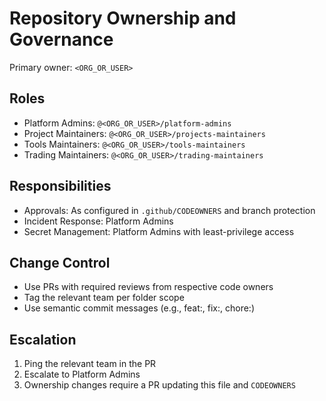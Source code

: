 # Repository Ownership and Governance

Primary owner: `<ORG_OR_USER>`

## Roles
- Platform Admins: `@<ORG_OR_USER>/platform-admins`
- Project Maintainers: `@<ORG_OR_USER>/projects-maintainers`
- Tools Maintainers: `@<ORG_OR_USER>/tools-maintainers`
- Trading Maintainers: `@<ORG_OR_USER>/trading-maintainers`

## Responsibilities
- Approvals: As configured in `.github/CODEOWNERS` and branch protection
- Incident Response: Platform Admins
- Secret Management: Platform Admins with least-privilege access

## Change Control
- Use PRs with required reviews from respective code owners
- Tag the relevant team per folder scope
- Use semantic commit messages (e.g., feat:, fix:, chore:)

## Escalation
1. Ping the relevant team in the PR
2. Escalate to Platform Admins
3. Ownership changes require a PR updating this file and `CODEOWNERS`


